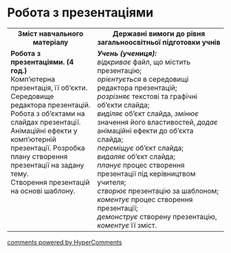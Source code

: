 <div id="hypercomments_widget" class="js-hypercomments-widget invisible"></div>

Робота з презентаціями
=============================================

<table>
  <tr>
    <td width="40%" align="center"><b>Зміст навчального матеріалу<b></td>
    <td width="60%" align="center"><b>Державні вимоги до рівня загальноосвітньої підготовки учнів</b></td>
  </tr>
  <tr>
    <td width="40%" style="vertical-align:top !important;">
    <b>Робота з презентаціями. (4 год.)</b><br>
    Комп’ютерна презентація, її об’єкти.<br>
    Середовище редактора презентацій. Робота з об’єктами на слайдах презентації.<br>
    Анімаційні ефекти у комп’ютерній презентації. Розробка плану створення презентації на задану тему.<br>
    Створення презентацій на основі шаблону.
    </td>
    <td width="60%" style="vertical-align:top !important;">
    <i><b>Учень (учениця):</b></i><br>
  <i>відкриває</i> файл, що містить презентацію;<br>
  <i>орієнтується</i> в середовищі редактора презентацій;<br>
  <i>розрізняє</i> текстові та графічні об’єкти слайда;<br>
  <i>виділяє</i> об’єкт слайда, <i>змінює</i> значення його властивостей, <i>додає</i> анімаційні ефекти до об’єкта слайда;<br>
  <i>переміщує</i> об’єкт слайда;<br>
  <i>видаляє</i> об’єкт слайда;<br>
  <i>планує</i> процес створення презентації під керівництвом учителя;<br>
  <i>створює</i> презентацію за шаблоном;<br>
  <i>коментує</i> процес створення презентації;<br>
  <i>демонструє</i> створену презентацію, <i>коментує</i> її зміст.
	</td>
  </tr>
</table>

<div class="js-hypercomments-container">
<a href="http://hypercomments.com" class="hc-link" title="comments widget">comments powered by HyperComments</a>
</div>